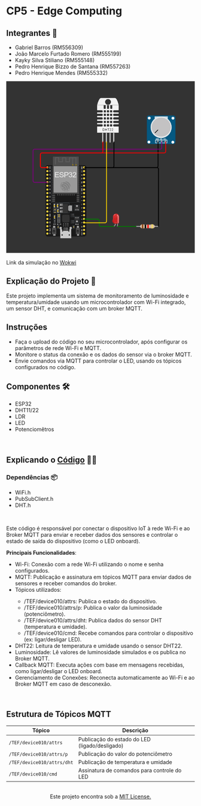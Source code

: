 # CP5 - Edge Computing

## Integrantes 👋
<ul>
    <li>Gabriel Barros (RM556309)</li>  
    <li>João Marcelo Furtado Romero (RM555199)</li>
    <li>Kayky Silva Stiliano (RM555148)</li>
    <li>Pedro Henrique Bizzo de Santana (RM557263)</li>
    <li>Pedro Henrique Mendes (RM555332)</li>
</ul>
 
<img src="./screenshot ESP32.png" alt="print do circuito Arduino/printscreen Arduino circuit"/>

Link da simulação no <a href="https://github.com/fiap-checkpoints-1ESPJ/cp-edge/blob/main/screenshot%20ESP32.png">Wokwi</a>

## Explicação do Projeto 📖
Este projeto implementa um sistema de monitoramento de luminosidade e temperatura/umidade usando um microcontrolador com Wi-Fi integrado, um sensor DHT, e comunicação com um broker MQTT.

## Instruções
<ul>
    <li>Faça o upload do código no seu microcontrolador, após configurar os parâmetros de rede Wi-Fi e MQTT.</li>
    <li>Monitore o status da conexão e os dados do sensor via o broker MQTT.</li>
    <li>Envie comandos via MQTT para controlar o LED, usando os tópicos configurados no código.</li>
</ul>

## Componentes 🛠️
<ul>
    <li>ESP32</li>
    <li>DHT11/22</li>
    <li>LDR</li>
    <li>LED</li>
    <li>Potenciomêtros</li>
</ul>
 
<br>

## Explicando o <a href="https://github.com/fiap-checkpoints-1ESPJ/cp-edge/blob/main/codigo_ESP32.cpp">Código</a> 🧑‍💻

### Dependências 📦
<ul>
    <li>WiFi.h</li>
    <li>PubSubClient.h</li>
    <li>DHT.h</li>
</ul>
 
<br>
 
Este código é responsável por conectar o dispositivo IoT à rede Wi-Fi e ao Broker MQTT para enviar e receber dados dos sensores e controlar o estado de saída do dispositivo (como o LED onboard).

**Principais Funcionalidades**:
<ul>
    <li>Wi-Fi: Conexão com a rede Wi-Fi utilizando o nome e senha configurados.</li>
    <li>MQTT: Publicação e assinatura em tópicos MQTT para enviar dados de sensores e receber comandos do broker.</li>
    <li>Tópicos utilizados:</li>
        <ul>
            <li>/TEF/device010/attrs: Publica o estado do dispositivo.</li>
            <li>/TEF/device010/attrs/p: Publica o valor da luminosidade (potenciômetro).</li>
            <li>/TEF/device010/attrs/dht: Publica dados do sensor DHT (temperatura e umidade).</li>
            <li>/TEF/device010/cmd: Recebe comandos para controlar o dispositivo (ex: ligar/desligar LED).</li>
        </ul>
    <li>DHT22: Leitura de temperatura e umidade usando o sensor DHT22.</li>
    <li>Luminosidade: Lê valores de luminosidade simulados e os publica no Broker MQTT.</li>
    <li>Callback MQTT: Executa ações com base em mensagens recebidas, como ligar/desligar o LED onboard.</li>
    <li>Gerenciamento de Conexões: Reconecta automaticamente ao Wi-Fi e ao Broker MQTT em caso de desconexão.</li>
</ul>

<br>

## Estrutura de Tópicos MQTT

| Tópico                        | Descrição                                     |
|-------------------------------|-----------------------------------------------|
| `/TEF/device010/attrs`         | Publicação do estado do LED (ligado/desligado)|
| `/TEF/device010/attrs/p`       | Publicação do valor do potenciômetro          |
| `/TEF/device010/attrs/dht`     | Publicação de temperatura e umidade           |
| `/TEF/device010/cmd`           | Assinatura de comandos para controle do LED   |

<br>












<center>Este projeto encontra sob a <a href="https://github.com/Formula-E-Mahindra-Racing/Sprint1-Edge/blob/main/LICENSE">MIT License.</a></center>
